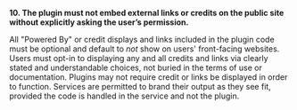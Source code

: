 **10. The plugin must not embed external links or credits on the public site without explicitly asking the user’s permission.**

All "Powered By" or credit displays and links included in the plugin code must be optional and default to _not_ show on users' front-facing websites. Users must opt-in to displaying any and all credits and links via clearly stated and understandable choices, not buried in the terms of use or documentation. Plugins may not require credit or links be displayed in order to function. Services are permitted to brand their output as they see fit, provided the code is handled in the service and not the plugin.
